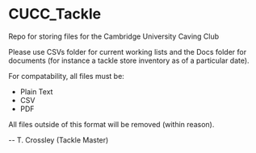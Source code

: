 # CUCC_Tackle
Repo for storing files for the Cambridge University Caving Club

Please use CSVs folder for current working lists and the Docs folder for documents (for instance 
a tackle store inventory as of a particular date).

For compatability, all files must be:
- Plain Text
- CSV
- PDF

All files outside of this format will be removed (within reason).

-- T. Crossley (Tackle Master)
